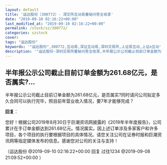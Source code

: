 ```yaml
---
layout: default
title: '运达股份（300772）- 深交所互动易董秘问答全收录'
date: "2019-09-10 02:16:22+00:00"
last_modified_at: "2019-09-10 02:16:22+00:00"
permalink: /stock/sz/300772/
categories: szstock
cover: 
tags: "运达股份"
keywords: '"运达股份",300772,互动易,深证互动易,深圳交易所,上证易互动,上证e互动'
description: '"运达股份-深圳交易所董秘问答全收录,半年报公示公司截止目前订单金额为261.68亿元，是否属实?同时请问公司拟定多久合同可以执行完毕，照目前年营业收入情况，要7年才能够完成？"'
---
```


## 半年报公示公司截止目前订单金额为261.68亿元，是否属实?...

半年报公示公司截止目前订单金额为261.68亿元，是否属实?同时请问公司拟定多久合同可以执行完毕，照目前年营业收入情况，要7年才能够完成？

**回复**：

您好！根据公司2019年8月30日于巨潮资讯网披露的《2019年半年度报告》，公司累计在手订单金额达到261.68亿元。情况属实。因上述订单涉及多家客户和许多项目，各个项目的执行要根据项目的具体情况。请您关注公司在证券时报和巨潮资讯网等指定媒体发布的信息。感谢您对公司的关注与支持！ 

（运达股份  @2019-09-10 02:16:22+00:00 回复 过往1234  @2019-09-08 21:09:52+00:00 ）

